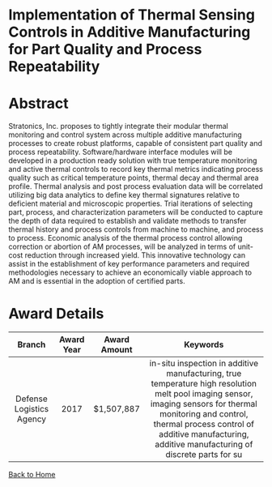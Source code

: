 
Implementation of Thermal Sensing Controls in Additive Manufacturing for Part Quality and Process Repeatability
===============================================================================================================

# Abstract


Stratonics, Inc. proposes to tightly integrate their modular thermal monitoring and control system across multiple additive manufacturing processes to create robust platforms, capable of consistent part quality and process repeatability. Software/hardware interface modules will be developed in a production ready solution with true temperature monitoring and active thermal controls to record key thermal metrics indicating process quality such as critical temperature points, thermal decay and thermal area profile. Thermal analysis and post process evaluation data will be correlated utilizing big data analytics to define key thermal signatures relative to deficient material and microscopic properties. Trial iterations of selecting part, process, and characterization parameters will be conducted to capture the depth of data required to establish and validate methods to transfer thermal history and process controls from machine to machine, and process to process. Economic analysis of the thermal process control allowing correction or abortion of AM processes, will be analyzed in terms of unit-cost reduction through increased yield. This innovative technology can assist in the establishment of key performance parameters and required methodologies necessary to achieve an economically viable approach to AM and is essential in the adoption of certified parts.  

# Award Details

|Branch|Award Year|Award Amount|Keywords|
| :---: | :---: | :---: | :---: |
|Defense Logistics Agency|2017|$1,507,887|in-situ inspection in additive manufacturing, true temperature high resolution melt pool imaging sensor, imaging sensors for thermal monitoring and control, thermal process control of additive manufacturing, additive manufacturing of discrete parts for su|
  
  


[Back to Home](https://github.com/chrischow/dod_sbir_awards/DJ/#1841)